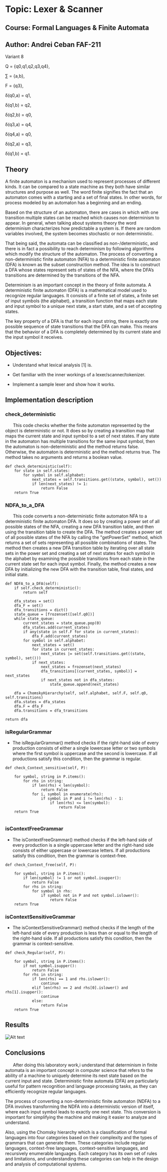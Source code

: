 # Topic: Lexer & Scanner
## Course: Formal Languages & Finite Automata
## Author: Andrei Ceban FAF-211
Variant 8

Q = {q0,q1,q2,q3,q4},

∑ = {a,b},

F = {q3},

δ(q0,a) = q1,

δ(q1,b) = q2,

δ(q2,b) = q0,

δ(q3,a) = q4,

δ(q4,a) = q0,

δ(q2,a) = q3,

δ(q1,b) = q1.


## Theory
A finite automaton is a mechanism used to represent processes of different kinds. It can be compared
to a state machine as they both have similar structures and purpose as well. The word finite signifies the
fact that an automaton comes with a starting and a set of final states. In other words, for process modeled
by an automaton has a beginning and an ending.

Based on the structure of an automaton, there are cases in which with one transition multiple states
can be reached which causes non determinism to appear. In general, when talking about systems theory the
word determinism characterizes how predictable a system is. If there are random variables involved, the
system becomes stochastic or non deterministic.

That being said, the automata can be classified as non-/deterministic, and there is in fact a possibility
to reach determinism by following algorithms which modify the structure of the automaton.
The process of converting a non-deterministic finite automaton (NFA) to a deterministic finite automaton (DFA) is known as the subset construction method. The idea is to construct a DFA whose states represent sets of states of the NFA, where the DFA’s transitions are determined by the transitions of the
NFA.

Determinism is an important concept in the theory of finite automata. A deterministic finite automaton (DFA) is a mathematical model used to recognize regular languages. It consists of a finite set of states, a finite set of input symbols (the alphabet), a transition function that maps each state and input symbol to a unique next state, a start state, and a set of accepting states.

The key property of a DFA is that for each input string, there is exactly one possible sequence of state transitions that the DFA can make. This means that the behavior of a DFA is completely determined by its current state and the input symbol it receives.


## Objectives:

- Understand what lexical analysis [1] is.

- Get familiar with the inner workings of a lexer/scanner/tokenizer.

- Implement a sample lexer and show how it works.

## Implementation description
### check_deterministic
&ensp;&ensp;&ensp; This code checks whether the finite automaton represented by the object is deterministic or not. It does so by creating a transition map that maps the current state and input symbol to a set of next states. If any state in the automaton has multiple transitions for the same input symbol, then the automaton is non-deterministic and the method returns false. Otherwise, the automaton is deterministic and the method returns true. The method takes no arguments and returns a boolean value.

```
def check_deterministic(self):
    for state in self.states:
        for symbol in self.alphabet:
            next_states = self.transitions.get((state, symbol), set())
            if len(next_states) != 1:
                return False
    return True
```
### NDFA_to_a_DFA
&ensp;&ensp;&ensp; This code converts a non-deterministic finite automaton NFA to a deterministic finite automaton DFA. It does so by creating a power set of all possible states of the NFA, creating a new DFA transition table, and then using the transition table to create the DFA.
The method creates a power set of all possible states of the NFA by calling the "getPowerSet" method, which returns a set of sets representing all possible combinations of states. The method then creates a new DFA transition table by iterating over all state sets in the power set and creating a set of next states for each symbol in the alphabet by examining the possible transitions from each state in the current state set for each input symbol. Finally, the method creates a new DFA by initializing the new DFA with the transition table, final states, and initial state.

```
def NDFA_to_a_DFA(self):
    if self.check_deterministic():
        return self

    dfa_states = set()
    dfa_F = set()
    dfa_transitions = dict()
    state_queue = [frozenset([self.q0])]
    while state_queue:
        current_states = state_queue.pop(0)
        dfa_states.add(current_states)
        if any(state in self.F for state in current_states):
            dfa_F.add(current_states)
        for symbol in self.alphabet:
            next_states = set()
            for state in current_states:
                next_states |= set(self.transitions.get((state, symbol), set()))
            if next_states:
                next_states = frozenset(next_states)
                dfa_transitions[(current_states, symbol)] = next_states
                if next_states not in dfa_states:
                    state_queue.append(next_states)

    dfa = ChomskyHierarchy(self, self.alphabet, self.F, self.q0, self.transitions)
    dfa.states = dfa_states
    dfa.F = dfa_F
    dfa.transitions = dfa_transitions

return dfa
```

### isRegularGrammar
- The isRegularGrammar() method checks if the right-hand side of every production consists of either a single lowercase letter or two symbols where the first symbol is uppercase and the second is lowercase. If all productions satisfy this condition, then the grammar is regular.


```
def check_Context_sensitive(self, P):

    for symbol, string in P.items():
        for rhs in string:
            if len(rhs) < len(symbol):
                return False
            for i, symbol in enumerate(rhs):
                if symbol in P and i != len(rhs) - 1:
                    if len(rhs) <= len(symbol):
                        return False
    return True


```
### isContextFreeGrammar
- The isContextFreeGrammar() method checks if the left-hand side of every production is a single uppercase letter and the right-hand side consists of either uppercase or lowercase letters. If all productions satisfy this condition, then the grammar is context-free.


```
def check_Context_free(self, P):

    for symbol, string in P.items():
        if len(symbol) != 1 or not symbol.isupper():
            return False
        for rhs in string:
            for symbol in rhs:
                if symbol not in P and not symbol.islower():
                    return False
    return True
```

### isContextSensitiveGrammar
- The isContextSensitiveGrammar() method checks if the length of the left-hand side of every production is less than or equal to the length of the right-hand side. If all productions satisfy this condition, then the grammar is context-sensitive.

```
def check_Regular(self, P):

    for symbol, string in P.items():
        if not symbol.isupper():
            return False
        for rhs in string:
            if len(rhs) == 1 and rhs.islower():
                continue
            elif len(rhs) == 2 and rhs[0].islower() and rhs[1].isupper():
                continue
            else:
                return False
    return True
```



## Results
![Alt text](screenshots/lab2.png)
## Conclusions
&ensp;&ensp;&ensp; After doing this laboratory work,i understand that determinism in finite automata is an important
concept in computer science that refers to the ability of a machine to uniquely determine its next state
based on the current input and state. Deterministic finite automata (DFA) are particularly useful for pattern
recognition and language processing tasks, as they can efficiently recognize regular languages.

The process of converting a non-deterministic finite automaton (NDFA) to a DFA involves transforming the NDFA into a deterministic version of itself, where each input symbol leads to exactly one next state. This conversion is important for simplifying the machine and making it easier to analyze and
understand.

Also, using the Chomsky hierarchy which is a classification of formal languages into four categories
based on their complexity and the types of grammars that can generate them. These categories include regular languages, context-free languages, context-sensitive languages, and recursively enumerable languages.
Each category has its own set of rules and limitations, and understanding these categories can help in the
design and analysis of computational systems.

